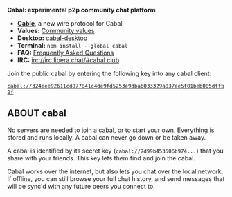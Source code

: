 **Cabal: experimental p2p community chat platform**

- **[Cable](https://github.com/cabal-club/cable)**, a new wire protocol for Cabal
- **Values:** [Community values](https://github.com/cabal-club/commons/blob/master/values.md#values)
- **Desktop:** [cabal-desktop](https://github.com/cabal-club/cabal-desktop)
- **Terminal:** `npm install --global cabal`
- **FAQ:** [Frequently Asked Questions](https://cabal.chat/faq.html)
- **IRC:** [irc://irc.libera.chat/#cabal.club](irc://irc.libera.chat/#cabal.club)

Join the public cabal by entering the following key into any cabal client:

[`cabal://324eee92611cd877841c4de9fd5253e9dba6033329a837ee5f01beb005dffb2f`](cabal://324eee92611cd877841c4de9fd5253e9dba6033329a837ee5f01beb005dffb2f)

## ABOUT cabal

No servers are needed to join a cabal, or to start your own. Everything is stored and runs locally. A cabal can never go down or be taken away.

A cabal is identified by its secret key (`cabal://7d99b453506b974...`) that you share with your friends. This key lets them find and join the cabal.

Cabal works over the internet, but also lets you chat over the local network. If offline, you can still browse your full chat history, and send messages that will be sync'd with any future peers you connect to.
